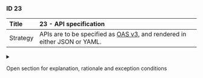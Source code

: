 ### ID 23

| Title    | __23 - API specification__ |
| :----    | :---------- |
| Strategy | APIs are to be specified as [OAS v3](https://spec.openapis.org/#openapi-specification), and rendered in either JSON or YAML. |


<details><summary>

Open section for explanation, rationale and exception conditions 

</summary>

#### Explanation

APIs are to be specified as OpenAPI Specification v3 or higher (OAS3). Details to be found at the [OpenAPI initiative](https://www.openapis.org/) and [https://spec.openapis.org/#openapi-specification] for all specification versions.  This is conform ASNO API-16 [\[2\]](../references.html).

The representation format of an OpenAPI specification can be either JSON or YAML, depending on preference. Preferred format is JSON, in compliance with ASNO API-51 [\[2\]](../references.html).

#### Rationale

The process that providers publish APIs in accordance with OAS3 leads to predictability, improved interoperability and contributes to a higher developer experience for consumers. The OAS3 standard allows for a representation in either JSON or YAML and ample tools exist to transform from one representation to the other. In compliance with ASNO, there should be at least a JSON version of the OAS3 at a standard location. However, a YAML representation is also allowed.  

#### Exceptions


</details>

